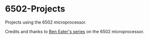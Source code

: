 # 6502-Projects

Projects using the 6502 microprocessor.

Credits and thanks to [Ben Eater's series](https://eater.net/6502) on the 6502 microprocessor.
